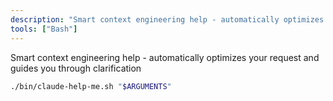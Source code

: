 ```yaml
---
description: "Smart context engineering help - automatically optimizes your request and guides you through clarification"
tools: ["Bash"]
---
```


Smart context engineering help - automatically optimizes your request and guides you through clarification

```bash
./bin/claude-help-me.sh "$ARGUMENTS"
```